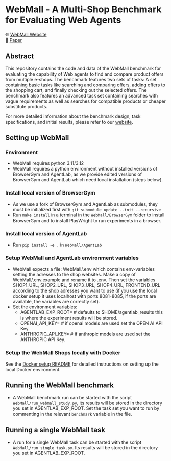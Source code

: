 # WebMall - A Multi-Shop Benchmark for Evaluating Web Agents

🌐 [WebMall Website](https://wbsg-uni-mannheim.github.io/WebMall/)  
📄 [Paper](https://arxiv.org/abs/2508.13024)

## Abstract

This repository contains the code and data of the WebMall benchmark for evaluating the capability of Web agents to find and compare product offers from multiple e-shops. The benchmark features two sets of tasks: A set containing basic tasks like searching and comparing offers, adding offers to the shopping cart, and finally checking out the selected offers. The benchmark also features an advanced task set containing searches with vague requirements as well as searches for compatible products or cheaper substitute products.

For more detailed information about the benchmark design, task specifications, and initial results, please refer to our [website](https://wbsg-uni-mannheim.github.io/WebMall/).

## Setting up WebMall

### Environment

-   WebMall requires python 3.11/3.12
-   WebMall requires a python environment without installed versions of BrowserGym and AgentLab, as we provide edited versions of BrowserGym and AgentLab which need local installation (steps below).

### Install local version of BrowserGym

-   As we use a fork of BrowserGym and AgentLab as submodules, they must be initialized first with `git submodule update --init --recursive`
-   Run `make install` in a terminal in the `WebMall/BrowserGym` folder to install BrowserGym and to install PlayWright to run experiments in a browser.

### Install local version of AgentLab

-   Run `pip install -e .` in `WebMall/AgentLab`

### Setup WebMall and AgentLab environment variables

-   WebMall expects a file: WebMall/.env which contains env-variables setting the adresses to the shop websites. Make a copy of WebMall/.env.example and rename it to .env. Then set the variables SHOP1_URL, SHOP2_URL, SHOP3_URL, SHOP4_URL, FRONTEND_URL according to the shop adresses you want to use (if you use the local docker setup it uses localhost with ports 8081-8085, if the ports are available, the variables are correctly set).
-   Set the environment variables:
    -   AGENTLAB_EXP_ROOT=<root directory of experiment results> # defaults to $HOME/agentlab_results this is where the experiment results will be stored.
    -   OPENAI_API_KEY=<your openai api key> # if openai models are used set the OPEN AI API Key.
    -   ANTHROPIC_API_KEY=<your anthropic api key> # if anthropic models are used set the ANTHROPIC API Key.

### Setup the WebMall Shops locally with Docker

See the [Docker setup README](docker_all/README.md) for detailed instructions on setting up the local Docker environment.

## Running the WebMall benchmark

-   A WebMall benchmark run can be started with the script `WebMall/run_webmall_study.py`,
    its results will be stored in the directory you set in AGENTLAB_EXP_ROOT. Set the task set you want to run by commenting in the relevant `benchmark` variable in the file.

## Running a single WebMall task

-   A run for a single WebMall task can be started with the script `WebMall/run_single_task.py`. Its results will be stored in the directory you set in AGENTLAB_EXP_ROOT.
